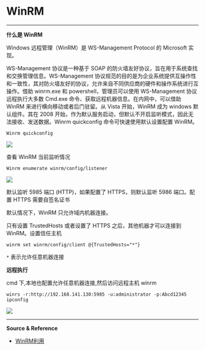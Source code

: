 # WinRM

---

**什么是 WinRM**

Windows 远程管理（WinRM）是 WS-Management Protocol 的 Microsoft 实现。

WS-Management 协议是一种基于 SOAP 的防火墙友好协议，旨在用于系统查找和交换管理信息。WS-Management 协议规范的目的是为企业系统提供互操作性和一致性，其对防火墙友好的协议，允许来自不同供应商的硬件和操作系统进行互操作。借助 winrm.exe 和 powershell，管理员可以使用 WS-Management 协议远程执行大多数 Cmd.exe 命令、获取远程机器信息。在内网中，可以借助 WinRM 来进行横向移动或者后门驻留。从 Vista 开始，WinRM 成为 windows 默认组件。其在 2008 开始，作为默认服务启动，但默认不开启监听模式，因此无法接收、发送数据。Winrm quickconfig 命令可快速使用默认设置配置 WinRM。

```
Winrm quickconfig
```

![](../../../../assets/img/Integrated/Windows/笔记/WinRM/1.png)

查看 WinRM 当前监听情况
```
Winrm enumerate winrm/config/listener
```

![](../../../../assets/img/Integrated/Windows/笔记/WinRM/2.png)

默认监听 5985 端口 (HTTP)，如果配置了 HTTPS，则默认监听 5986 端口。配置 HTTPS 需要自签名证书

默认情况下，WinRM 只允许域内机器连接。

只有设置 TrustedHosts 或者设置了 HTTPS 之后，其他机器才可以连接到 WinRM。设置信任主机
```
winrm set winrm/config/client @{TrustedHosts="*"}
```

`*` 表示允许任意机器连接

**远程执行**

cmd 下,本地也配置允许任意机器连接,然后访问远程主机 winrm
```
winrs -r:http://192.168.141.130:5985 -u:administrator -p:Abcd12345 ipconfig
```

![](../../../../assets/img/Integrated/Windows/笔记/WinRM/3.png)

---

**Source & Reference**
- [WinRM利用](https://mp.weixin.qq.com/s/tHsgK2yybqg6AAGLE50vcg)
